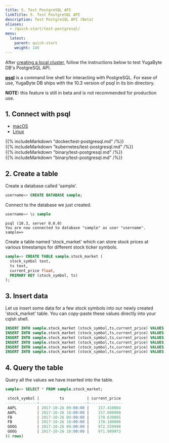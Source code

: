 ```yaml
---
title: 5. Test PostgreSQL API
linkTitle: 5. Test PostgreSQL API
description: Test PostgreSQL API (Beta)
aliases:
  - /quick-start/test-postgresql/
menu:
  latest:
    parent: quick-start
    weight: 145
---
```


After [creating a local cluster](../create-local-cluster/), follow the instructions below to test YugaByte DB's PostgreSQL API.

[**psql**](https://www.postgresql.org/docs/9.3/static/app-psql.html) is a command line shell for interacting with PostgreSQL. For ease of use, YugaByte DB ships with the 10.3 version of psql in its bin directory.

**NOTE:** this feature is still in beta and is not recommended for production use.

## 1. Connect with psql

<ul class="nav nav-tabs nav-tabs-yb">
<!--
  <li>
    <a href="#docker" class="nav-link active" id="docker-tab" data-toggle="tab" role="tab" aria-controls="docker" aria-selected="true">
      <i class="icon-docker" aria-hidden="true"></i>
      Docker
    </a>
  </li>
  <li >
    <a href="#kubernetes" class="nav-link" id="kubernetes-tab" data-toggle="tab" role="tab" aria-controls="kubernetes" aria-selected="false">
      <i class="fa fa-cubes" aria-hidden="true"></i>
      Kubernetes
    </a>
  </li>
-->
  <li >
    <a href="#macos" class="nav-link active" id="macos-tab" data-toggle="tab" role="tab" aria-controls="macos" aria-selected="true">
      <i class="fa fa-apple" aria-hidden="true"></i>
      macOS
    </a>
  </li>
  <li>
    <a href="#linux" class="nav-link" id="linux-tab" data-toggle="tab" role="tab" aria-controls="linux" aria-selected="false">
      <i class="fa fa-linux" aria-hidden="true"></i>
      Linux
    </a>
  </li>
</ul>

<div class="tab-content">
  <div id="docker" class="tab-pane fade show active" role="tabpanel" aria-labelledby="docker-tab">
    {{% includeMarkdown "docker/test-postgresql.md" /%}}
  </div>
  <div id="kubernetes" class="tab-pane fade" role="tabpanel" aria-labelledby="kubernetes-tab">
    {{% includeMarkdown "kubernetes/test-postgresql.md" /%}}
  </div>
  <div id="macos" class="tab-pane fade" role="tabpanel" aria-labelledby="macos-tab">
    {{% includeMarkdown "binary/test-postgresql.md" /%}}
  </div>
  <div id="linux" class="tab-pane fade" role="tabpanel" aria-labelledby="linux-tab">
    {{% includeMarkdown "binary/test-postgresql.md" /%}}
  </div> 
</div>


## 2. Create a table

Create a database called 'sample'.

```{.sql .copy .separator-gt}
username=> CREATE DATABASE sample;
```

Connect to the database we just created.

```{.sql .copy .separator-gt}
username=> \c sample
```
```
psql (10.3, server 0.0.0)
You are now connected to database "sample" as user "username".
sample=>
```


Create a table named 'stock_market' which can store stock prices at various timestamps for different stock ticker symbols.

```{.sql .copy .separator-gt}
sample=> CREATE TABLE sample.stock_market (
  stock_symbol text,
  ts text,
  current_price float,
  PRIMARY KEY (stock_symbol, ts)
);
```



## 3. Insert data

Let us insert some data for a few stock symbols into our newly created 'stock_market' table. You can copy-paste these values directly into your cqlsh shell.

```{.sql .copy}
INSERT INTO sample.stock_market (stock_symbol,ts,current_price) VALUES ('AAPL','2017-10-26 09:00:00',157.41);
INSERT INTO sample.stock_market (stock_symbol,ts,current_price) VALUES ('AAPL','2017-10-26 10:00:00',157);
INSERT INTO sample.stock_market (stock_symbol,ts,current_price) VALUES ('FB','2017-10-26 09:00:00',170.63);
INSERT INTO sample.stock_market (stock_symbol,ts,current_price) VALUES ('FB','2017-10-26 10:00:00',170.1);
INSERT INTO sample.stock_market (stock_symbol,ts,current_price) VALUES ('GOOG','2017-10-26 09:00:00',972.56);
INSERT INTO sample.stock_market (stock_symbol,ts,current_price) VALUES ('GOOG','2017-10-26 10:00:00',971.91);
```

## 4. Query the table

Query all the values we have inserted into the table.

```{.sql .copy .separator-gt}
sample=> SELECT * FROM sample.stock_market;
```
```sql
 stock_symbol |         ts          | current_price
--------------+---------------------+---------------
 AAPL         | 2017-10-26 09:00:00 |    157.410004
 AAPL         | 2017-10-26 10:00:00 |    157.000000
 FB           | 2017-10-26 09:00:00 |    170.630005
 FB           | 2017-10-26 10:00:00 |    170.100006
 GOOG         | 2017-10-26 09:00:00 |    972.559998
 GOOG         | 2017-10-26 10:00:00 |    971.909973
(6 rows)
```

